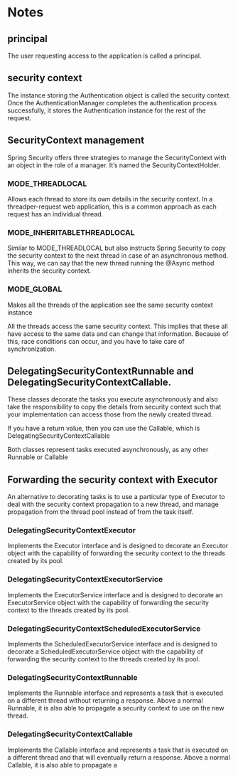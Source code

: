# Notes

## principal
The user requesting access to the application is called a principal.

## security context
The instance storing the Authentication object is called the security context. Once
the AuthenticationManager completes the authentication process successfully, it stores the
Authentication instance for the rest of the request.

## SecurityContext management
Spring Security offers three strategies to manage the SecurityContext with an object in the role of a manager. 
It’s named the SecurityContextHolder.

### MODE_THREADLOCAL
Allows each thread to store its own details in the security context. In a threadper-request web application, 
this is a common approach as each request has an individual thread.

### MODE_INHERITABLETHREADLOCAL
Similar to MODE_THREADLOCAL but also instructs Spring Security to copy the security context to the next thread in case 
of an asynchronous method. This way, we can say that the new thread running the @Async method inherits the security context.

### MODE_GLOBAL
Makes all the threads of the application see the same security context instance

All the threads access the same security context. This implies that these all
have access to the same data and can change that information. Because of this, race conditions can
occur, and you have to take care of synchronization.

## DelegatingSecurityContextRunnable and DelegatingSecurityContextCallable. 
These classes decorate the tasks you execute asynchronously and also take 
the responsibility to copy the details from security context such that your 
implementation can access those from the newly created thread. 

If you have a return value, then you can use the Callable<T>, which is
DelegatingSecurityContextCallable<T>

Both classes represent tasks executed asynchronously, as any other Runnable or Callable


## Forwarding the security context with Executor
An alternative to decorating tasks is to use a particular type of Executor
to deal with the security context propagation to a new thread, 
and manage propagation from the thread pool instead of from the task itself.

### DelegatingSecurityContextExecutor
Implements the Executor interface and is designed to decorate an Executor object with
the capability of forwarding the security context to the threads created by its pool.

### DelegatingSecurityContextExecutorService
Implements the ExecutorService interface and is designed to decorate an ExecutorService
object with the capability of forwarding the security context to the threads created by its
pool.

### DelegatingSecurityContextScheduledExecutorService
Implements the ScheduledExecutorService interface and is designed to decorate a 
ScheduledExecutorService object with the capability of forwarding the security context
to the threads created by its pool.

### DelegatingSecurityContextRunnable
Implements the Runnable interface and represents a task that is executed on a
different thread without returning a response. Above a normal Runnable, it is also
able to propagate a security context to use on the new thread.

### DelegatingSecurityContextCallable
Implements the Callable interface and represents a task that is executed on a
different thread and that will eventually return a response. Above a normal Callable, it
is also able to propagate a 







